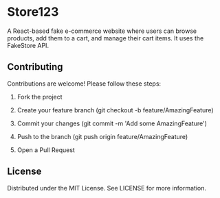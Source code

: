 # Store123

A React-based fake e-commerce website where users can browse products, add them to a cart, and manage their cart items. It uses the FakeStore API.

## Contributing

Contributions are welcome! Please follow these steps:

1. Fork the project

2. Create your feature branch (git checkout -b feature/AmazingFeature)

3. Commit your changes (git commit -m 'Add some AmazingFeature')

4. Push to the branch (git push origin feature/AmazingFeature)

5. Open a Pull Request

## License

Distributed under the MIT License. See LICENSE for more information.
